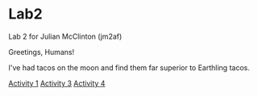 # Lab2
Lab 2 for Julian McClinton (jm2af)

Greetings, Humans!

I've had tacos on the moon and find them far superior to Earthling tacos.

[Activity 1](https://guides.github.com/activities/hello-world)
[Activity 3](https://github.com/JayKEm/Lab2Fork-103)
[Activity 4](https://github.com/JayKEm/Lab2/issues/1)

